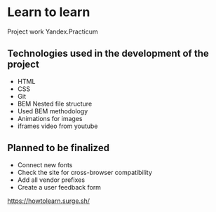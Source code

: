 #  Learn to learn
Project work Yandex.Practicum


## Technologies used in the development of the project
- HTML
- CSS
- Git
- BEM Nested file structure
- Used BEM methodology
- Animations for images
- iframes video from youtube

## Planned to be finalized
- Connect new fonts
- Check the site for cross-browser compatibility
- Add all vendor prefixes
- Create a user feedback form

https://howtolearn.surge.sh/




